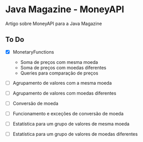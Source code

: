 # Java Magazine - MoneyAPI
Artigo sobre MoneyAPI para a Java Magazine

## To Do ##

- [x] MonetaryFunctions
  - Soma de preços com mesma moeda
  - Soma de preços com moedas diferentes
  - Queries para comparação de preços
- [ ] Agrupamento de valores com a mesma moeda
- [ ] Agrupamento de valores com moedas diferentes
- [ ] Conversão de moeda
- [ ] Funcionamento e exceções de conversão de moeda
- [ ] Estatística para um grupo de valores de mesma moeda
- [ ] Estatística para um grupo de valores de moedas diferentes

